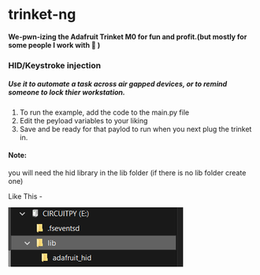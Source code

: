 # trinket-ng
#### We-pwn-izing the Adafruit Trinket M0 for fun and profit.(but mostly for some people I work with :space_invader: )


### HID/Keystroke injection
##### Use it to automate a task across air gapped devices, or to *remind* someone to lock thier workstation.
1. To run the example, add the code to the main.py file
2. Edit the peyload variables to your liking
3. Save and be ready for that paylod to run when you next plug the trinket in.

#### Note:
you will need the hid library in the lib folder (if there is no lib folder create one)

Like This - 

<img src="https://github.com/librarysteve/trinket-ng/blob/master/libfolder.png">
